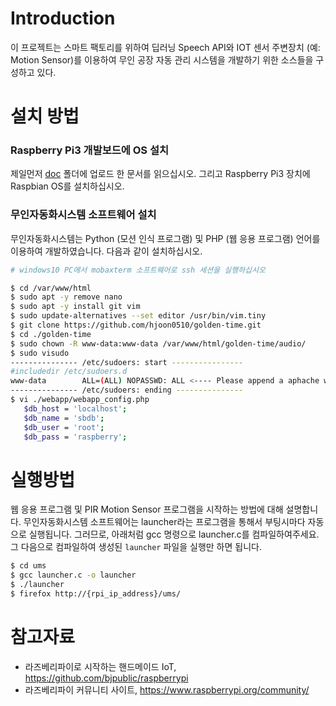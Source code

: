 # Introduction

이 프로젝트는 스마트 팩토리를 위하여 딥러닝 Speech API와 IOT 센서 주변장치 (예: Motion Sensor)를 이용하여 무인 공장 자동 관리 시스템을 개발하기 위한 소스들을 구성하고 있다. 


# 설치 방법

### Raspberry Pi3 개발보드에 OS 설치
제일먼저 [doc](doc/) 폴더에 업로드 한 문서를 읽으십시오. 그리고 Raspberry Pi3 장치에 Raspbian OS를 설치하십시오.


### 무인자동화시스템 소프트웨어 설치
무인자동화시스템는 Python (모션 인식 프로그램) 및 PHP (웹 응용 프로그램) 언어를 이용하여 개발하였습니다.
다음과 같이 설치하십시오.

```bash
# windows10 PC에서 mobaxterm 소프트웨어로 ssh 세션을 실행하십시오

$ cd /var/www/html
$ sudo apt -y remove nano
$ sudo apt -y install git vim
$ sudo update-alternatives --set editor /usr/bin/vim.tiny
$ git clone https://github.com/hjoon0510/golden-time.git
$ cd ./golden-time
$ sudo chown -R www-data:www-data /var/www/html/golden-time/audio/
$ sudo visudo
--------------- /etc/sudoers: start ----------------
#includedir /etc/sudoers.d
www-data        ALL=(ALL) NOPASSWD: ALL <---- Please append a aphache webserver id here.!!!!
--------------- /etc/sudoers: ending ---------------
$ vi ./webapp/webapp_config.php  
   $db_host = 'localhost';
   $db_name = 'sbdb';
   $db_user = 'root';
   $db_pass = 'raspberry';
```

# 실행방법
웹 응용 프로그램 및 PIR Motion Sensor 프로그램을 시작하는 방법에 대해 설명합니다. 무인자동화시스템 소프트웨어는 launcher라는 프로그램을 통해서 부팅시마다 자동으로 실행됩니다. 그러므로, 아래처럼 gcc 명령으로 launcher.c를 컴파일하여주세요. 그 다음으로  컴파일하여 생성된 `launcher` 파일을 실행만 하면 됩니다.
```bash
$ cd ums
$ gcc launcher.c -o launcher 
$ ./launcher
$ firefox http://{rpi_ip_address}/ums/
```


# 참고자료
* 라즈베리파이로 시작하는 핸드메이드 IoT, https://github.com/bjpublic/raspberrypi
* 라즈베리파이 커뮤니티 사이트, https://www.raspberrypi.org/community/


